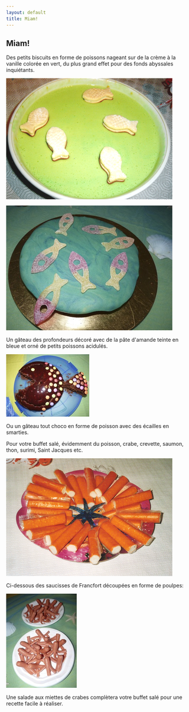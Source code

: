 ```yaml
---
layout: default
title: Miam!
---
```


## Miam!

Des petits biscuits en forme de poissons nageant sur de la crème à la vanille colorée en vert, du plus grand effet pour des fonds abyssales inquiétants.

![poissons](/assets/images/pages/poissons.png)

![poissons](/assets/images/pages/P1080067.jpeg)

Un gâteau des profondeurs décoré avec de la pâte d'amande teinte en bleue et orné de petits poissons acidulés.

![gateaux](/assets/images/pages/P1080075.jpeg)

Ou un gâteau tout choco en forme de poisson avec des écailles en smarties.

Pour votre buffet salé, évidemment du poisson, crabe, crevette, saumon, thon, surimi, Saint Jacques etc.

![crabes](/assets/images/pages/crabes.png)

Ci-dessous des saucisses de Francfort découpées en forme de poulpes:

![gateaux](/assets/images/pages/P1080081.jpeg)

Une salade aux miettes de crabes complètera votre buffet salé pour une recette facile à réaliser.